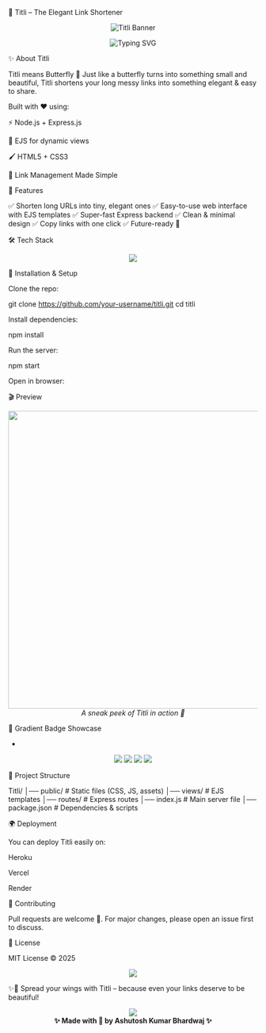 🦋 Titli – The Elegant Link Shortener
<p align="center"> <img src="https://capsule-render.vercel.app/api?type=waving&color=gradient&height=180&section=header&text=Titli🦋&fontSize=70&fontAlignY=35&desc=Shorten+Your+Links+Beautifully!&descAlignY=60&descAlign=50" alt="Titli Banner"/> </p>

<p align="center"> <img src="https://readme-typing-svg.herokuapp.com?font=Pacifico&size=28&pause=1000&color=F7797D&center=true&vCenter=true&width=600&lines=🦋+Titli+-+Shorten+Links+Beautifully!;Made+with+Express,+Node,+and+Love;Fast+%7C+Simple+%7C+Reliable+%7C+Stylish" alt="Typing SVG" /> </p>
✨ About Titli

Titli means Butterfly 🦋
Just like a butterfly turns into something small and beautiful, Titli shortens your long messy links into something elegant & easy to share.

Built with ❤️ using:

⚡ Node.js + Express.js

🎨 EJS for dynamic views

🖌️ HTML5 + CSS3

🔗 Link Management Made Simple

🌟 Features

✅ Shorten long URLs into tiny, elegant ones
✅ Easy-to-use web interface with EJS templates
✅ Super-fast Express backend
✅ Clean & minimal design
✅ Copy links with one click
✅ Future-ready 🚀

🛠️ Tech Stack

<p align="center"> <img src="https://skillicons.dev/icons?i=nodejs,express,html,css,js" /> </p>

🚀 Installation & Setup

Clone the repo:

git clone https://github.com/your-username/titli.git
cd titli


Install dependencies:

npm install


Run the server:

npm start


Open in browser:


🎬 Preview
<p align="center"> <img src="https://media.giphy.com/media/l0MYt5jPR6QX5pnqM/giphy.gif" width="600" /> <br/> <em>A sneak peek of Titli in action 🦋</em> </p>
🌈 Gradient Badge Showcase

-

<p align="center"> <img src="https://img.shields.io/badge/Made%20with-Express.js-ff7eb3?style=for-the-badge&logo=express&logoColor=white" /> <img src="https://img.shields.io/badge/Node.js-Love-ff65a3?style=for-the-badge&logo=node.js&logoColor=white" /> <img src="https://img.shields.io/badge/EJS-Templates-fc67fa?style=for-the-badge&logo=html5&logoColor=white" /> <img src="https://img.shields.io/badge/Open%20Source-🦋-43e97b?style=for-the-badge&logo=github&logoColor=white" /> </p>

📂 Project Structure

Titli/
│── public/        # Static files (CSS, JS, assets)
│── views/         # EJS templates
│── routes/        # Express routes
│── index.js       # Main server file
│── package.json   # Dependencies & scripts

🌍 Deployment

You can deploy Titli easily on:

Heroku

Vercel

Render

🤝 Contributing

Pull requests are welcome 🦋.
For major changes, please open an issue first to discuss.

📜 License

MIT License © 2025 

<p align="center"> <img src="https://readme-typing-svg.herokuapp.com?font=Fira+Code&size=24&pause=1000&color=00c9ff&center=true&width=600&lines=Made+with+💖+by+Ashutosh+Kumar+Bhardwaj;Shorten+Links+Effortlessly+with+Titli!" /> </p>

✨🦋 Spread your wings with Titli – because even your links deserve to be beautiful!


<p align="center"> <img src="https://capsule-render.vercel.app/api?type=waving&color=gradient&height=120&section=footer" /> <br/> <b>✨ Made with 💖 by Ashutosh Kumar Bhardwaj ✨</b> </p>
